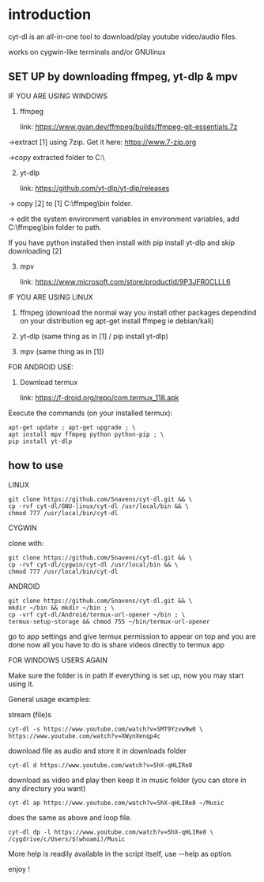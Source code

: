 # introduction

cyt-dl is an all-in-one tool to download/play youtube video/audio files.

works on cygwin-like terminals and/or GNUlinux

## SET UP by downloading ffmpeg, yt-dlp & mpv

IF YOU ARE USING WINDOWS

 1. ffmpeg

     link: <https://www.gyan.dev/ffmpeg/builds/ffmpeg-git-essentials.7z>

->extract [1] using 7zip. Get it here: <https://www.7-zip.org>

->copy extracted folder to C:\

 2. yt-dlp

     link: <https://github.com/yt-dlp/yt-dlp/releases>

-> copy [2] to [1] C:\ffmpeg\bin folder.

-> edit the system environment variables in environment variables, add C:\ffmpeg\bin folder to path.

If you have python installed then install with pip install yt-dlp and skip downloading [2]

 3. mpv

     link: <https://www.microsoft.com/store/productId/9P3JFR0CLLL6>
     
 IF YOU ARE USING LINUX
 
  1. ffmpeg (download the normal way you install other packages dependind on your distribution eg apt-get install ffmpeg ie debian/kali)
  
  2. yt-dlp (same thing as in [1] / pip install yt-dlp)
  
  3. mpv (same thing as in [1])
  
  FOR ANDROID USE:
  
  1. Download termux 
  
       link: <https://f-droid.org/repo/com.termux_118.apk>
       
Execute the commands (on your installed termux):

    apt-get update ; apt-get upgrade ; \
    apt install mpv ffmpeg python python-pip ; \
    pip install yt-dlp
    
  

## how to use

LINUX

    git clone https://github.com/Snavens/cyt-dl.git && \
    cp -rvf cyt-dl/GNU-linux/cyt-dl /usr/local/bin && \
    chmod 777 /usr/local/bin/cyt-dl

CYGWIN

clone with:

    git clone https://github.com/Snavens/cyt-dl.git && \
    cp -rvf cyt-dl/cygwin/cyt-dl /usr/local/bin && \
    chmod 777 /usr/local/bin/cyt-dl
    
ANDROID

    git clone https://github.com/Snavens/cyt-dl.git && \
    mkdir ~/bin && mkdir ~/bin ; \
    cp -vrf cyt-dl/Android/termux-url-opener ~/bin ; \
    termux-setup-storage && chmod 755 ~/bin/termux-url-opener
    
go to app settings and give termux permission to appear on top and you are done now all you have to do is share videos directly to termux app 

FOR WINDOWS USERS AGAIN

Make sure the folder is in path
If everything is set up, now you may start using it.

General usage examples:

stream (file)s

    cyt-dl -s https://www.youtube.com/watch?v=SMT9Yzvw9w0 \
    https://www.youtube.com/watch?v=XWynXenqp4c

download file as audio and store it in downloads folder

    cyt-dl d https://www.youtube.com/watch?v=5hX-qHLIRe8

download as video and play then keep it in music folder (you can store in any directory you want)

    cyt-dl ap https://www.youtube.com/watch?v=5hX-qHLIRe8 ~/Music

does the same as above and loop file.

    cyt-dl dp -l https://www.youtube.com/watch?v=5hX-qHLIRe8 \
    /cygdrive/c/Users/$(whoami)/Music

More help is readily available in the script itself, use --help as option.

enjoy !
